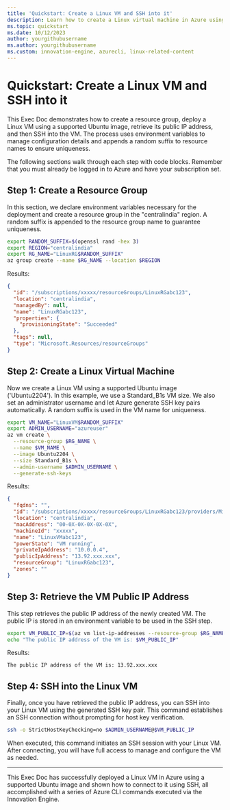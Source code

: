 ```yaml
---
title: 'Quickstart: Create a Linux VM and SSH into it'
description: Learn how to create a Linux virtual machine in Azure using Azure CLI and then SSH into it.
ms.topic: quickstart
ms.date: 10/12/2023
author: yourgithubusername
ms.author: yourgithubusername
ms.custom: innovation-engine, azurecli, linux-related-content
---
```


# Quickstart: Create a Linux VM and SSH into it

This Exec Doc demonstrates how to create a resource group, deploy a Linux VM using a supported Ubuntu image, retrieve its public IP address, and then SSH into the VM. The process uses environment variables to manage configuration details and appends a random suffix to resource names to ensure uniqueness.

The following sections walk through each step with code blocks. Remember that you must already be logged in to Azure and have your subscription set.

## Step 1: Create a Resource Group

In this section, we declare environment variables necessary for the deployment and create a resource group in the "centralindia" region. A random suffix is appended to the resource group name to guarantee uniqueness.

```bash
export RANDOM_SUFFIX=$(openssl rand -hex 3)
export REGION="centralindia"
export RG_NAME="LinuxRG$RANDOM_SUFFIX"
az group create --name $RG_NAME --location $REGION
```

Results:

<!-- expected_similarity=0.3 -->
```JSON
{
  "id": "/subscriptions/xxxxx/resourceGroups/LinuxRGabc123",
  "location": "centralindia",
  "managedBy": null,
  "name": "LinuxRGabc123",
  "properties": {
    "provisioningState": "Succeeded"
  },
  "tags": null,
  "type": "Microsoft.Resources/resourceGroups"
}
```

## Step 2: Create a Linux Virtual Machine

Now we create a Linux VM using a supported Ubuntu image ('Ubuntu2204'). In this example, we use a Standard_B1s VM size. We also set an administrator username and let Azure generate SSH key pairs automatically. A random suffix is used in the VM name for uniqueness.

```bash
export VM_NAME="LinuxVM$RANDOM_SUFFIX"
export ADMIN_USERNAME="azureuser"
az vm create \
  --resource-group $RG_NAME \
  --name $VM_NAME \
  --image Ubuntu2204 \
  --size Standard_B1s \
  --admin-username $ADMIN_USERNAME \
  --generate-ssh-keys
```

Results:

<!-- expected_similarity=0.3 -->
```JSON
{
  "fqdns": "",
  "id": "/subscriptions/xxxxx/resourceGroups/LinuxRGabc123/providers/Microsoft.Compute/virtualMachines/LinuxVMabc123",
  "location": "centralindia",
  "macAddress": "00-0X-0X-0X-0X-0X",
  "machineId": "xxxxx",
  "name": "LinuxVMabc123",
  "powerState": "VM running",
  "privateIpAddress": "10.0.0.4",
  "publicIpAddress": "13.92.xxx.xxx",
  "resourceGroup": "LinuxRGabc123",
  "zones": ""
}
```

## Step 3: Retrieve the VM Public IP Address

This step retrieves the public IP address of the newly created VM. The public IP is stored in an environment variable to be used in the SSH step.

```bash
export VM_PUBLIC_IP=$(az vm list-ip-addresses --resource-group $RG_NAME --name $VM_NAME --query "[].virtualMachine.network.publicIpAddresses[0].ipAddress" --output tsv)
echo "The public IP address of the VM is: $VM_PUBLIC_IP"
```

Results:

<!-- expected_similarity=0.3 -->
```text
The public IP address of the VM is: 13.92.xxx.xxx
```

## Step 4: SSH into the Linux VM

Finally, once you have retrieved the public IP address, you can SSH into your Linux VM using the generated SSH key pair. This command establishes an SSH connection without prompting for host key verification.

```bash
ssh -o StrictHostKeyChecking=no $ADMIN_USERNAME@$VM_PUBLIC_IP
```

When executed, this command initiates an SSH session with your Linux VM. After connecting, you will have full access to manage and configure the VM as needed.

---

This Exec Doc has successfully deployed a Linux VM in Azure using a supported Ubuntu image and shown how to connect to it using SSH, all accomplished with a series of Azure CLI commands executed via the Innovation Engine.